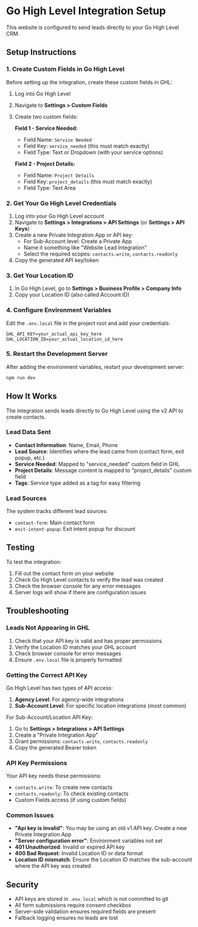 # Go High Level Integration Setup

This website is configured to send leads directly to your Go High Level CRM.

## Setup Instructions

### 1. Create Custom Fields in Go High Level

Before setting up the integration, create these custom fields in GHL:

1. Log into Go High Level
2. Navigate to **Settings > Custom Fields**
3. Create two custom fields:
   
   **Field 1 - Service Needed:**
   - Field Name: `Service Needed`
   - Field Key: `service_needed` (this must match exactly)
   - Field Type: Text or Dropdown (with your service options)
   
   **Field 2 - Project Details:**
   - Field Name: `Project Details`
   - Field Key: `project_details` (this must match exactly)
   - Field Type: Text Area

### 2. Get Your Go High Level Credentials

1. Log into your Go High Level account
2. Navigate to **Settings > Integrations > API Settings** (or **Settings > API Keys**)
3. Create a new Private Integration App or API key:
   - For Sub-Account level: Create a Private App
   - Name it something like "Website Lead Integration"
   - Select the required scopes: `contacts.write`, `contacts.readonly`
4. Copy the generated API key/token

### 3. Get Your Location ID

1. In Go High Level, go to **Settings > Business Profile > Company Info**
2. Copy your Location ID (also called Account ID)

### 4. Configure Environment Variables

Edit the `.env.local` file in the project root and add your credentials:

```env
GHL_API_KEY=your_actual_api_key_here
GHL_LOCATION_ID=your_actual_location_id_here
```

### 5. Restart the Development Server

After adding the environment variables, restart your development server:

```bash
npm run dev
```

## How It Works

The integration sends leads directly to Go High Level using the v2 API to create contacts.

### Lead Data Sent

- **Contact Information**: Name, Email, Phone
- **Lead Source**: Identifies where the lead came from (contact form, exit popup, etc.)
- **Service Needed**: Mapped to "service_needed" custom field in GHL
- **Project Details**: Message content is mapped to "project_details" custom field
- **Tags**: Service type added as a tag for easy filtering

### Lead Sources

The system tracks different lead sources:
- `contact-form`: Main contact form
- `exit-intent-popup`: Exit intent popup for discount

## Testing

To test the integration:

1. Fill out the contact form on your website
2. Check Go High Level contacts to verify the lead was created
3. Check the browser console for any error messages
4. Server logs will show if there are configuration issues

## Troubleshooting

### Leads Not Appearing in GHL

1. Check that your API key is valid and has proper permissions
2. Verify the Location ID matches your GHL account
3. Check browser console for error messages
4. Ensure `.env.local` file is properly formatted

### Getting the Correct API Key

Go High Level has two types of API access:
1. **Agency Level**: For agency-wide integrations
2. **Sub-Account Level**: For specific location integrations (most common)

For Sub-Account/Location API Key:
1. Go to **Settings > Integrations > API Settings**
2. Create a "Private Integration App"
3. Grant permissions: `contacts.write`, `contacts.readonly`
4. Copy the generated Bearer token

### API Key Permissions

Your API key needs these permissions:
- `contacts.write`: To create new contacts
- `contacts.readonly`: To check existing contacts
- Custom Fields access (if using custom fields)

### Common Issues

- **"Api key is invalid"**: You may be using an old v1 API key. Create a new Private Integration App
- **"Server configuration error"**: Environment variables not set
- **401 Unauthorized**: Invalid or expired API key
- **400 Bad Request**: Invalid Location ID or data format
- **Location ID mismatch**: Ensure the Location ID matches the sub-account where the API key was created

## Security

- API keys are stored in `.env.local` which is not committed to git
- All form submissions require consent checkbox
- Server-side validation ensures required fields are present
- Fallback logging ensures no leads are lost
